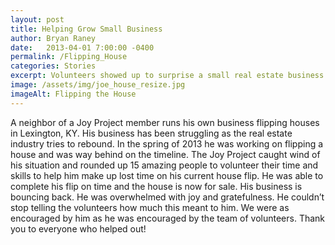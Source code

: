 ```yaml
---
layout: post
title: Helping Grow Small Business
author: Bryan Raney
date:   2013-04-01 7:00:00 -0400
permalink: /Flipping_House
categories: Stories
excerpt: Volunteers showed up to surprise a small real estate business owner and flip a house that was behind schedule.
image: /assets/img/joe_house_resize.jpg
imageAlt: Flipping the House
---
```


A neighbor of a Joy Project member runs his own business flipping houses in Lexington, KY.  His business has been struggling as the real estate industry tries to rebound.  In the spring of 2013 he was working on flipping a house and was way behind on the timeline.  The Joy Project caught wind of his situation and rounded up 15 amazing people to volunteer their time and skills to help him make up lost time on his current house flip. He was able to complete his flip on time and the house is now for sale. His business is bouncing back. He was overwhelmed with joy and gratefulness. He couldn’t stop telling the volunteers how much this meant to him. We were as encouraged by him as he was encouraged by the team of volunteers. Thank you to everyone who helped out!